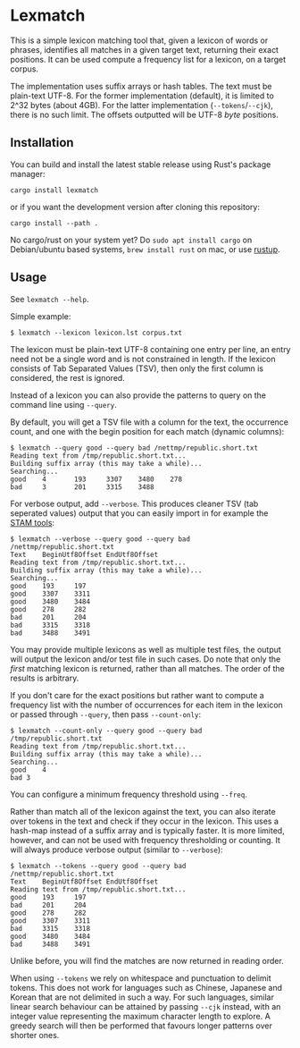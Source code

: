 # Lexmatch

This is a simple lexicon matching tool that, given a lexicon of words or
phrases, identifies all matches in a given target text, returning their exact
positions. It can be used compute a frequency list for a lexicon, on a target
corpus.

The implementation uses suffix arrays or hash tables. The text must be
plain-text UTF-8. For the former implementation (default), it is limited to
2^32 bytes (about 4GB). For the latter implementation (`--tokens`/`--cjk`),
there is no such limit. The offsets outputted will be UTF-8 *byte* positions.


## Installation

You can build and install the latest stable release using Rust's package manager:

```
cargo install lexmatch
```

or if you want the development version after cloning this repository:

```
cargo install --path .
```

No cargo/rust on your system yet? Do ``sudo apt install cargo`` on Debian/ubuntu based systems, ``brew install rust`` on mac, or use [rustup](https://rustup.rs/).

## Usage

See ``lexmatch --help``.

Simple example:

```
$ lexmatch --lexicon lexicon.lst corpus.txt
```

The lexicon must be plain-text UTF-8 containing one entry per line, an entry
need not be a single word and is not constrained in length. If the lexicon
consists of Tab Separated Values (TSV), then only the first column is
considered, the rest is ignored.

Instead of a lexicon you can also provide the patterns to query on the command line using ``--query``.

By default, you will get a TSV file with a column for the text, the occurrence count, and
one with the begin position for each match (dynamic columns):

```
$ lexmatch --query good --query bad /nettmp/republic.short.txt 
Reading text from /tmp/republic.short.txt...
Building suffix array (this may take a while)...
Searching...
good    4       193     3307    3480    278
bad     3       201     3315    3488
```

For verbose output, add ``--verbose``. This produces cleaner TSV (tab seperated
values) output that you can easily import in for example the [STAM
tools](https://github.com/annotation/stam-tools):

```
$ lexmatch --verbose --query good --query bad /nettmp/republic.short.txt
Text    BeginUtf8Offset EndUtf8Offset
Reading text from /tmp/republic.short.txt...
Building suffix array (this may take a while)...
Searching...
good    193     197
good    3307    3311
good    3480    3484
good    278     282
bad     201     204
bad     3315    3318
bad     3488    3491
```

You may provide multiple lexicons as well as multiple test files, the output
will output the lexicon and/or test file in such cases. Do note that only the
*first* matching lexicon is returned, rather than all matches. The order of the
results is arbitrary.

If you don't care for the exact positions but rather want to compute a
frequency list with the number of occurrences for each item in the lexicon or
passed through ``--query``, then pass ``--count-only``:

```
$ lexmatch --count-only --query good --query bad /tmp/republic.short.txt
Reading text from /tmp/republic.short.txt...
Building suffix array (this may take a while)...
Searching...
good    4
bad	3
```

You can configure a minimum frequency threshold using ``--freq``.

Rather than match all of the lexicon against the text, you can also iterate
over tokens in the text and check if they occur in the lexicon. This uses a
hash-map instead of a suffix array and is typically faster. It is more limited,
however, and can not be used with frequency thresholding or counting. It will
always produce verbose output (similar to ``--verbose``):

```
$ lexmatch --tokens --query good --query bad /nettmp/republic.short.txt
Text    BeginUtf8Offset EndUtf8Offset
Reading text from /tmp/republic.short.txt...
good    193     197
bad     201     204
good    278     282
good    3307    3311
bad     3315    3318
good    3480    3484
bad     3488    3491
```

Unlike before, you will find the matches are now returned in reading order.

When using ``--tokens`` we rely on whitespace and punctuation to delimit
tokens. This does not work for languages such as Chinese, Japanese and Korean
that are not delimited in such a way. For such languages, similar linear search
behaviour can be attained by passing ``--cjk`` instead, with an integer value
representing the maximum character length to explore. A greedy search will then
be performed that favours longer patterns over shorter ones.
